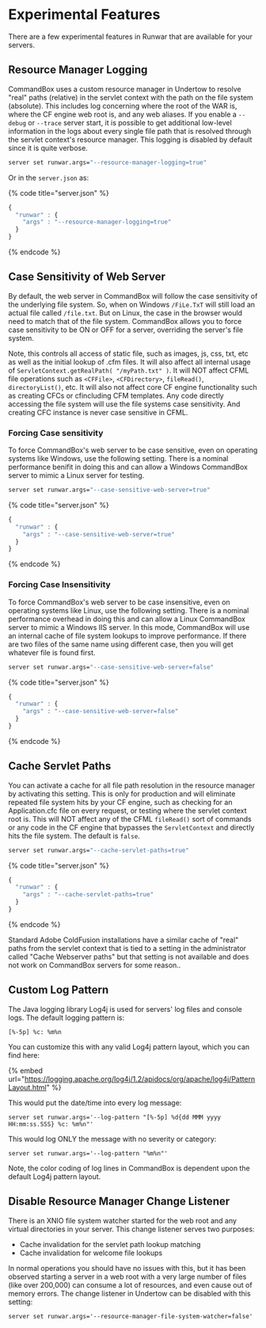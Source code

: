 # Experimental Features

There are a few experimental features in Runwar that are available for your servers. &#x20;

## Resource Manager Logging

CommandBox uses a custom resource manager in Undertow to resolve "real" paths (relative) in the servlet context with the path on the file system (absolute).  This includes log concerning where the root of the WAR is, where the CF engine web root is, and any web aliases.  If you enable a `--debug` or `--trace` server start, it is possible to get additional low-level information in the logs about every single file path that is resolved through the servlet context's resource manager.  This logging is disabled by default since it is quite verbose.

```bash
server set runwar.args="--resource-manager-logging=true"
```

Or in the `server.json` as:

{% code title="server.json" %}
```javascript
{
  "runwar" : {
    "args" : "--resource-manager-logging=true"
  }
}
```
{% endcode %}

## Case Sensitivity of Web Server

By default, the web server in CommandBox will follow the case sensitivity of the underlying file system.   So, when on Windows `/FiLe.TxT` will still load an actual file called `/file.txt`.  But on Linux, the case in the browser would need to match that of the file system.  CommandBox allows you to force case sensitivity to be ON or OFF for a server, overriding the server's file system. &#x20;

Note, this controls all access of static file, such as images, js, css, txt, etc as well as the initial lookup of .cfm files.  It will also affect all internal usage of `ServletContext.getRealPath( "/myPath.txt" )`.  It will NOT affect CFML file operations such as `<CFFile>`, `<CFDirectory>`, `fileRead()`, `directoryList()`, etc.  It will also not affect core CF engine functionality such as creating CFCs or cfincluding CFM templates.  Any code directly accessing the file system will use the file systems case sensitivity.  And creating CFC instance is never case sensitive in CFML.

### Forcing Case sensitivity

To force CommandBox's web server to be case sensitive, even on operating systems like Windows, use the following setting.  There is a nominal performance benifit in doing this and can allow a Windows CommandBox server to mimic a Linux server for testing.

```bash
server set runwar.args="--case-sensitive-web-server=true"
```

{% code title="server.json" %}
```javascript
{
  "runwar" : {
    "args" : "--case-sensitive-web-server=true"
  }
}
```
{% endcode %}

### Forcing Case Insensitivity

To force CommandBox's web server to be case insensitive, even on operating systems like Linux, use the following setting.  There is a nominal performance overhead in doing this and can allow a Linux CommandBox server to mimic a Windows IIS server.  In this mode, CommandBox will use an internal cache of file system lookups to improve performance.  If there are two files of the same name using different case, then you will get whatever file is found first.

```bash
server set runwar.args="--case-sensitive-web-server=false"
```

{% code title="server.json" %}
```javascript
{
  "runwar" : {
    "args" : "--case-sensitive-web-server=false"
  }
}
```
{% endcode %}

## Cache Servlet Paths

You can activate a cache for all file path resolution in the resource manager by activating this setting.  This is only for production and will eliminate repeated file system hits by your CF engine, such as checking for an Application.cfc file on every request, or testing where the servlet context root is.  This will NOT affect any of the CFML `fileRead()` sort of commands or any code in the CF engine that bypasses the `ServletContext` and directly hits the file system.  The default is `false`.

```bash
server set runwar.args="--cache-servlet-paths=true"
```

{% code title="server.json" %}
```javascript
{
  "runwar" : {
    "args" : "--cache-servlet-paths=true"
  }
}
```
{% endcode %}

Standard Adobe ColdFusion installations have a similar cache of "real" paths from the servlet context that is tied to a setting in the administrator called "Cache Webserver paths" but that setting is not available and does not work on CommandBox servers for some reason..

## Custom Log Pattern

The Java logging library Log4j is used for servers' log files and console logs.  The default logging pattern is:

```
[%-5p] %c: %m%n
```

You can customize this with any valid Log4j pattern layout, which you can find here:

{% embed url="https://logging.apache.org/log4j/1.2/apidocs/org/apache/log4j/PatternLayout.html" %}

This would put the date/time into every log message:

```
server set runwar.args='--log-pattern "[%-5p] %d{dd MMM yyyy HH:mm:ss.SSS} %c: %m%n"'
```

This would log ONLY the message with no severity or category:

```
server set runwar.args='--log-pattern "%m%n"'
```

Note, the color coding of log lines in CommandBox is dependent upon the default Log4j pattern layout.

## Disable Resource Manager Change Listener

There is an XNIO file system watcher started for the web root and any virtual directories in your server. This change listener serves two purposes:

* Cache invalidation for the servlet path lookup matching
* Cache invalidation for welcome file lookups

In normal operations you should have no issues with this, but it has been observed starting a server in a web root with a very large number of files (like over 200,000) can consume a lot of resources, and even cause out of memory errors.  The change listener in Undertow can be disabled with this setting:

```
server set runwar.args='--resource-manager-file-system-watcher=false'
```
